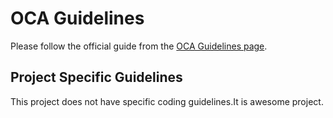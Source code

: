 # OCA Guidelines

Please follow the official guide from the [OCA Guidelines page](https://github.com/OCA/maintainer-tools/blob/master/CONTRIBUTING.md).

## Project Specific Guidelines

This project does not have specific coding guidelines.It is awesome project.
